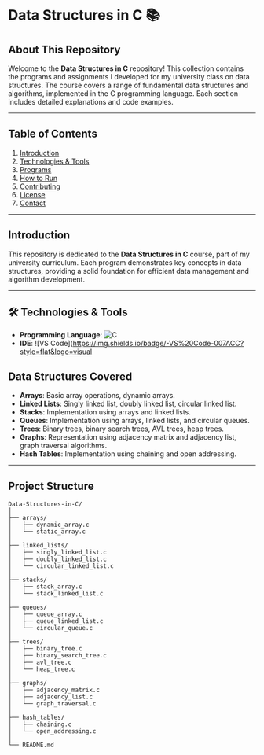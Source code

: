 # Data Structures in C 📚

## About This Repository

Welcome to the **Data Structures in C** repository! This collection contains the programs and assignments I developed for my university class on data structures. The course covers a range of fundamental data structures and algorithms, implemented in the C programming language. Each section includes detailed explanations and code examples.

---

## Table of Contents

1. [Introduction](#introduction)
2. [Technologies & Tools](#technologies--tools)
3. [Programs](#programs)
4. [How to Run](#how-to-run)
5. [Contributing](#contributing)
6. [License](#license)
7. [Contact](#contact)

---

## Introduction

This repository is dedicated to the **Data Structures in C** course, part of my university curriculum. Each program demonstrates key concepts in data structures, providing a solid foundation for efficient data management and algorithm development.

---

## 🛠️ Technologies & Tools

- **Programming Language**: ![C](https://img.shields.io/badge/-C-A8B9CC?style=flat&logo=c&logoColor=black)
- **IDE**: ![VS Code](https://img.shields.io/badge/-VS%20Code-007ACC?style=flat&logo=visual

## Data Structures Covered

- **Arrays**: Basic array operations, dynamic arrays.
- **Linked Lists**: Singly linked list, doubly linked list, circular linked list.
- **Stacks**: Implementation using arrays and linked lists.
- **Queues**: Implementation using arrays, linked lists, and circular queues.
- **Trees**: Binary trees, binary search trees, AVL trees, heap trees.
- **Graphs**: Representation using adjacency matrix and adjacency list, graph traversal algorithms.
- **Hash Tables**: Implementation using chaining and open addressing.

---

## Project Structure

```plaintext
Data-Structures-in-C/
│
├── arrays/
│   ├── dynamic_array.c
│   └── static_array.c
│
├── linked_lists/
│   ├── singly_linked_list.c
│   ├── doubly_linked_list.c
│   └── circular_linked_list.c
│
├── stacks/
│   ├── stack_array.c
│   └── stack_linked_list.c
│
├── queues/
│   ├── queue_array.c
│   ├── queue_linked_list.c
│   └── circular_queue.c
│
├── trees/
│   ├── binary_tree.c
│   ├── binary_search_tree.c
│   ├── avl_tree.c
│   └── heap_tree.c
│
├── graphs/
│   ├── adjacency_matrix.c
│   ├── adjacency_list.c
│   └── graph_traversal.c
│
├── hash_tables/
│   ├── chaining.c
│   └── open_addressing.c
│
└── README.md
